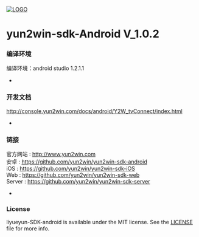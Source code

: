 [![LOGO](http://8225117.s21i-8.faiusr.com/4/ABUIABAEGAAg5o3ztwUoivKDrgQwuAE4Mg.png)](http://www.yun2win.com)
# yun2win-sdk-Android V_1.0.2

### 编译环境
编译环境：android studio 1.2.1.1

-
### 开发文档
http://console.yun2win.com/docs/android/Y2W_tvConnect/index.html<br>



-
### 链接
官方网站 : http://www.yun2win.com<br>
安卓 : https://github.com/yun2win/yun2win-sdk-android<br>
iOS : https://github.com/yun2win/yun2win-sdk-iOS<br>
Web : https://github.com/yun2win/yun2win-sdk-web<br>
Server : https://github.com/yun2win/yun2win-sdk-server<br>

-
### License
liyueyun-SDK-android is available under the MIT license. See the [LICENSE](https://github.com/yun2win/yun2win-sdk-android/blob/master/LICENSE) file for more info.
